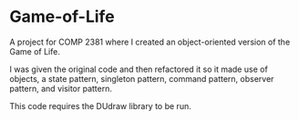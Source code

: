 # Game-of-Life
A project for COMP 2381 where I created an object-oriented version of the Game of Life.

I was given the original code and then refactored it so it made use of objects, a state pattern, singleton pattern, command pattern, observer pattern, and visitor pattern.

This code requires the DUdraw library to be run.
